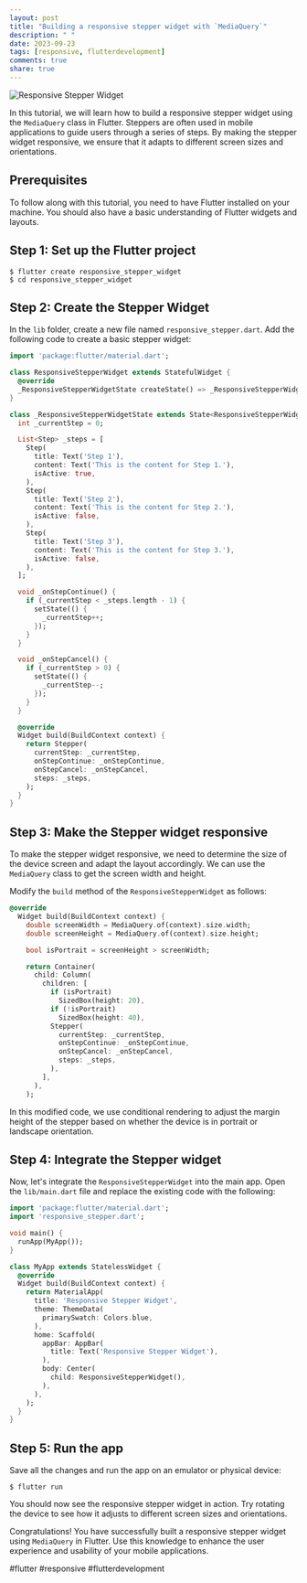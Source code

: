 ```yaml
---
layout: post
title: "Building a responsive stepper widget with `MediaQuery`"
description: " "
date: 2023-09-23
tags: [responsive, flutterdevelopment]
comments: true
share: true
---
```


![Responsive Stepper Widget](https://example.com/responsive-stepper-widget.jpg)

In this tutorial, we will learn how to build a responsive stepper widget using the `MediaQuery` class in Flutter. Steppers are often used in mobile applications to guide users through a series of steps. By making the stepper widget responsive, we ensure that it adapts to different screen sizes and orientations.

## Prerequisites
To follow along with this tutorial, you need to have Flutter installed on your machine. You should also have a basic understanding of Flutter widgets and layouts.

## Step 1: Set up the Flutter project
```
$ flutter create responsive_stepper_widget
$ cd responsive_stepper_widget
```

## Step 2: Create the Stepper Widget
In the `lib` folder, create a new file named `responsive_stepper.dart`. Add the following code to create a basic stepper widget:

```dart
import 'package:flutter/material.dart';

class ResponsiveStepperWidget extends StatefulWidget {
  @override
  _ResponsiveStepperWidgetState createState() => _ResponsiveStepperWidgetState();
}

class _ResponsiveStepperWidgetState extends State<ResponsiveStepperWidget> {
  int _currentStep = 0;

  List<Step> _steps = [
    Step(
      title: Text('Step 1'),
      content: Text('This is the content for Step 1.'),
      isActive: true,
    ),
    Step(
      title: Text('Step 2'),
      content: Text('This is the content for Step 2.'),
      isActive: false,
    ),
    Step(
      title: Text('Step 3'),
      content: Text('This is the content for Step 3.'),
      isActive: false,
    ),
  ];

  void _onStepContinue() {
    if (_currentStep < _steps.length - 1) {
      setState(() {
        _currentStep++;
      });
    }
  }

  void _onStepCancel() {
    if (_currentStep > 0) {
      setState(() {
        _currentStep--;
      });
    }
  }

  @override
  Widget build(BuildContext context) {
    return Stepper(
      currentStep: _currentStep,
      onStepContinue: _onStepContinue,
      onStepCancel: _onStepCancel,
      steps: _steps,
    );
  }
}
```

## Step 3: Make the Stepper widget responsive
To make the stepper widget responsive, we need to determine the size of the device screen and adapt the layout accordingly. We can use the `MediaQuery` class to get the screen width and height.

Modify the `build` method of the `ResponsiveStepperWidget` as follows:

```dart
@override
  Widget build(BuildContext context) {
    double screenWidth = MediaQuery.of(context).size.width;
    double screenHeight = MediaQuery.of(context).size.height;

    bool isPortrait = screenHeight > screenWidth;

    return Container(
      child: Column(
        children: [
          if (isPortrait)
            SizedBox(height: 20),
          if (!isPortrait)
            SizedBox(height: 40),
          Stepper(
            currentStep: _currentStep,
            onStepContinue: _onStepContinue,
            onStepCancel: _onStepCancel,
            steps: _steps,
          ),
        ],
      ),
    );
```

In this modified code, we use conditional rendering to adjust the margin height of the stepper based on whether the device is in portrait or landscape orientation.

## Step 4: Integrate the Stepper widget
Now, let's integrate the `ResponsiveStepperWidget` into the main app. Open the `lib/main.dart` file and replace the existing code with the following:

```dart
import 'package:flutter/material.dart';
import 'responsive_stepper.dart';

void main() {
  runApp(MyApp());
}

class MyApp extends StatelessWidget {
  @override
  Widget build(BuildContext context) {
    return MaterialApp(
      title: 'Responsive Stepper Widget',
      theme: ThemeData(
        primarySwatch: Colors.blue,
      ),
      home: Scaffold(
        appBar: AppBar(
          title: Text('Responsive Stepper Widget'),
        ),
        body: Center(
          child: ResponsiveStepperWidget(),
        ),
      ),
    );
  }
}
```

## Step 5: Run the app
Save all the changes and run the app on an emulator or physical device:

```
$ flutter run
```

You should now see the responsive stepper widget in action. Try rotating the device to see how it adjusts to different screen sizes and orientations.

Congratulations! You have successfully built a responsive stepper widget using `MediaQuery` in Flutter. Use this knowledge to enhance the user experience and usability of your mobile applications.

#flutter #responsive #flutterdevelopment